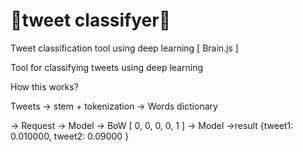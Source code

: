 # 🐤tweet classifyer🐤
Tweet classification tool using deep learning [ Brain.js ]

Tool for classifying tweets using deep learning

How this works?

Tweets -> stem + tokenization -> Words dictionary

-> Request -> Model -> BoW [ 0, 0, 0, 0, 1 ] -> Model ->result {tweet1: 0.010000, tweet2: 0.09000 } 
